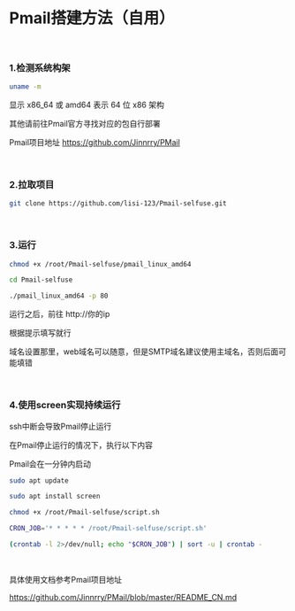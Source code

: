 # Pmail搭建方法（自用）

<br>

### 1.检测系统构架

```bash
uname -m

```

显示 x86_64 或 amd64 表示 64 位 x86 架构

其他请前往Pmail官方寻找对应的包自行部署

Pmail项目地址 https://github.com/Jinnrry/PMail

<br>

### 2.拉取项目

```bash
git clone https://github.com/lisi-123/Pmail-selfuse.git

```

<br>

### 3.运行

```bash
chmod +x /root/Pmail-selfuse/pmail_linux_amd64

cd Pmail-selfuse

./pmail_linux_amd64 -p 80

```

运行之后，前往 http://你的ip 

根据提示填写就行


域名设置那里，web域名可以随意，但是SMTP域名建议使用主域名，否则后面可能填错

<br>

### 4.使用screen实现持续运行

ssh中断会导致Pmail停止运行

在Pmail停止运行的情况下，执行以下内容

Pmail会在一分钟内启动

```bash
sudo apt update

sudo apt install screen

chmod +x /root/Pmail-selfuse/script.sh

CRON_JOB='* * * * * /root/Pmail-selfuse/script.sh'

(crontab -l 2>/dev/null; echo "$CRON_JOB") | sort -u | crontab -

```

<br>



具体使用文档参考Pmail项目地址

https://github.com/Jinnrry/PMail/blob/master/README_CN.md




<br>

<br>









